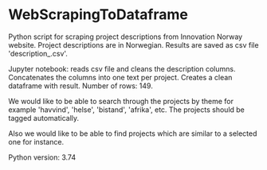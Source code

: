 # WebScrapingToDataframe
Python script for scraping project descriptions from Innovation Norway website. 
Project descriptions are in Norwegian.
Results are saved as csv file 'description_.csv'.

Jupyter notebook: reads csv file and cleans the description columns.
Concatenates the columns into one text per project. 
Creates a clean dataframe with result.
Number of rows: 149.

We would like to be able to search through the projects by theme for example 'havvind', 'helse', 'bistand', 'afrika', etc.
The projects should be tagged automatically.

Also we would like to be able to find projects which are similar to a selected one for instance.

Python version: 3.74
